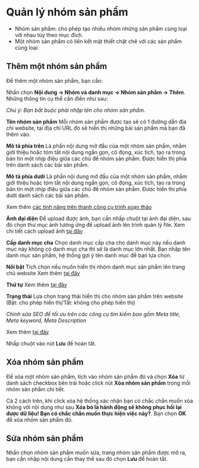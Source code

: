 # Quản lý nhóm sản phẩm

- Nhóm sản phẩm: cho phép tạo nhiều nhóm những sản phẩm cùng loại với nhau tùy theo mục đích.
- Một nhóm sản phẩm có liên kết mật thiết chặt chẽ với các sản phẩm cùng loại.

## Thêm một nhóm sản phẩm

Để thêm một nhóm sản phẩm, bạn cần:

Nhấn chọn **Nội dung -> Nhóm và danh mục -> Nhóm sản phẩm -> Thêm**. Những thông tin cụ thể cần điền như sau:

_Chú ý: Bạn bắt buộc phải nhập tên cho nhóm sản phẩm._

**Tên nhóm sản phẩm** Mỗi nhóm sản phẩm được tạo sẽ có 1 đường dẫn địa chỉ website, tại địa chỉ URL đó sẽ hiển thị những bài sản phẩm mà bạn đã thêm vào.

**Mô tả phía trên** Là phần nội dung mở đầu của một nhóm sản phẩm, nhằm giới thiệu hoặc tóm tắt nội dung ngắn gọn, cô đọng, xúc tích, tạo ra trong bản tin một nhịp điệu giữa các chủ đề nhóm sản phẩm. Được hiển thị phía trên danh sách các bài sản phẩm.

**Mô tả phía dưới** Là phần nội dung mở đầu của một nhóm sản phẩm, nhằm giới thiệu hoặc tóm tắt nội dung ngắn gọn, cô đọng, xúc tích, tạo ra trong bản tin một nhịp điệu giữa các chủ đề nhóm sản phẩm. Được hiển thị phía dưới danh sách các bài sản phẩm.

Xem thêm [các tính năng trên thanh công cụ trình soạn thảo](https://mkmate.osd.vn/docs/common/tinymce)

**Ảnh đại diện** Để upload được ảnh, bạn cần nhấp chuột tại ảnh đại diện, sau đó chọn thư mục ảnh tương ứng để upload ảnh lên trình quản lý file. Xem chi tiết cách upload ảnh [tại đây](https://mkmate.osd.vn/docs/common/finder)

**Cấp danh mục cha** Chọn danh mục cấp cha cho danh mục này nếu danh mục này không có danh mục cha thì sẽ là danh mục lớn nhất. Bạn nhập tên danh mục sản phẩm, hệ thống gợi ý tên danh mục để bạn lựa chọn.

**Nổi bật** Tích chọn nếu muốn hiển thị nhóm danh mục sản phẩm lên trang chủ website
Xem thêm [tại đây](https://mkmate.osd.vn/docs/common/logic)

**Thứ tự** 
Xem thêm [tại đây](https://mkmate.osd.vn/docs/common/logic)

**Trạng thái** Lựa chọn trạng thái hiển thị cho nhóm sản phẩm trên website (Bật: cho phép hiển thị/Tắt: không cho phép hiển thị)

_Chỉnh sửa SEO để tối ưu trên các công cụ tìm kiếm bao gồm Meta title, Meta keyword, Meta Description_

Xem thêm [tại đây](https://mkmate.osd.vn/docs/seo/serp)

Nhấp chuột vào nút **Lưu** để hoàn tất.

## Xóa nhóm sản phẩm

Để xóa một nhóm sản phẩm, tích vào nhóm sản phẩm đó và chọn **Xóa** từ danh sách checkbox bên trái hoặc click nút **Xóa nhóm sản phẩm** trong mỗi nhóm sản phẩm chi tiết.

Cả 2 cách trên, khi click xóa hệ thống xác nhận bạn có chắc chắn muốn xóa không với nội dung như sau **Xóa bỏ là hành động sẽ không phục hồi lại được dữ liệu! Bạn có chắc chắn muốn thực hiện việc này?**. Bạn chọn **OK** để xóa nhóm sản phẩm đó.

## Sửa nhóm sản phẩm

Nhấn chọn nhóm sản phẩm muốn sửa, trang nhóm sản phẩm được mở ra, bạn cần nhập nội dung cần thay thế sau đó chọn **Lưu** để hoàn tất.
